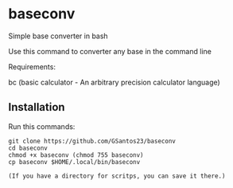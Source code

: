 # baseconv
Simple base converter in bash

Use this command to converter any base in the command line

Requirements:

bc (basic calculator - An arbitrary precision calculator language)

## Installation
Run this commands:
```
git clone https://github.com/GSantos23/baseconv
cd baseconv
chmod +x baseconv (chmod 755 baseconv)
cp baseconv $HOME/.local/bin/baseconv

(If you have a directory for scritps, you can save it there.)
```
